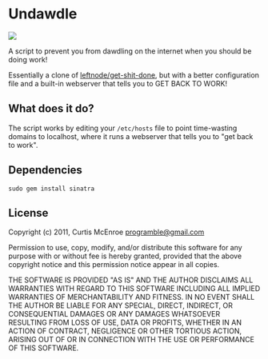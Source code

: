 # Undawdle

![](http://stillmaintained.com/programble/undawdle.png)

A script to prevent you from dawdling on the internet when you should be doing
work!

Essentially a clone of 
[leftnode/get-shit-done](https://github.com/leftnode/get-shit-done), but with a
better configuration file and a built-in webserver that tells you to GET BACK
TO WORK!

## What does it do?

The script works by editing your `/etc/hosts` file to point time-wasting domains
to localhost, where it runs a webserver that tells you to "get back to work".

## Dependencies

    sudo gem install sinatra

## License

Copyright (c) 2011, Curtis McEnroe <programble@gmail.com>

Permission to use, copy, modify, and/or distribute this software for any
purpose with or without fee is hereby granted, provided that the above
copyright notice and this permission notice appear in all copies.

THE SOFTWARE IS PROVIDED "AS IS" AND THE AUTHOR DISCLAIMS ALL WARRANTIES
WITH REGARD TO THIS SOFTWARE INCLUDING ALL IMPLIED WARRANTIES OF
MERCHANTABILITY AND FITNESS. IN NO EVENT SHALL THE AUTHOR BE LIABLE FOR
ANY SPECIAL, DIRECT, INDIRECT, OR CONSEQUENTIAL DAMAGES OR ANY DAMAGES
WHATSOEVER RESULTING FROM LOSS OF USE, DATA OR PROFITS, WHETHER IN AN
ACTION OF CONTRACT, NEGLIGENCE OR OTHER TORTIOUS ACTION, ARISING OUT OF
OR IN CONNECTION WITH THE USE OR PERFORMANCE OF THIS SOFTWARE.
